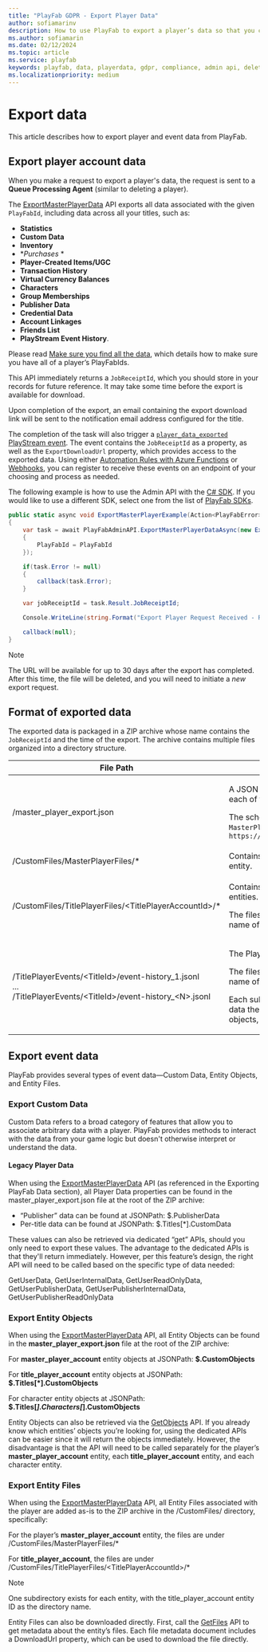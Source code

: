 ```yaml
---
title: "PlayFab GDPR - Export Player Data"
author: sofiamarinv
description: How to use PlayFab to export a player’s data so that you can be General Data Protection Regulation (GDPR) compliant.
ms.author: sofiamarin
ms.date: 02/12/2024
ms.topic: article
ms.service: playfab
keywords: playfab, data, playerdata, gdpr, compliance, admin api, delete player data, player data
ms.localizationpriority: medium
---
```


# Export data

This article describes how to export player and event data from PlayFab.

## Export player account data

When you make a request to export a player's data, the request is sent to a **Queue Processing Agent** (similar to deleting a player).

The [ExportMasterPlayerData](/rest/api/playfab/admin/account-management/export-master-player-data) API exports all data associated with the given `PlayFabId`, including data across all your titles, such as:

- **Statistics**
- **Custom Data**
- **Inventory**
- **Purchases* *
- **Player-Created Items/UGC**
- **Transaction History**
- **Virtual Currency Balances**
- **Characters**
- **Group Memberships**
- **Publisher Data**
- **Credential Data**
- **Account Linkages**
- **Friends List**
- **PlayStream Event History**.

Please read [Make sure you find all the data](playfab-gdpr-deleting-and-exporting-player-data.md), which details how to make sure you have all of a player’s PlayFabIds.

This API immediately returns a `JobReceiptId`, which you should store in your records for future reference. It may take some time before the export is available for download.

Upon completion of the export, an email containing the export download link will be sent to the notification email address configured for the title.

The completion of the task will also trigger a [`player_data_exported` PlayStream event](../../api-references/events/player-data-exported.md). The event contains the `JobReceiptId` as a property, as well as the `ExportDownloadUrl` property, which provides access to the exported data. Using either [Automation Rules with Azure Functions](../../features/automation/cloudscript-af/quickstart.md#azure-functions-in-automation-rules) or [Webhooks](../acting-data/webhooks-overview.md), you can register to receive these events on an endpoint of your choosing and process as needed. 

The following example is how to use the Admin API with the [C# SDK](../../sdks/c-sharp/index.md). If you would like to use a different SDK, select one from the list of [PlayFab SDKs](../../sdks/playfab-sdk-intro.md).

```csharp
public static async void ExportMasterPlayerExample(Action<PlayFabError> callback)
{
    var task = await PlayFabAdminAPI.ExportMasterPlayerDataAsync(new ExportMasterPlayerDataRequest()
    {
        PlayFabId = PlayFabId
    });

    if(task.Error != null)
    {
        callback(task.Error);
    }

    var jobReceiptId = task.Result.JobReceiptId;

    Console.WriteLine(string.Format("Export Player Request Received - Receipt: {0}", jobReceiptId));

    callback(null);
}
```

> [!NOTE]
> The URL will be available for up to 30 days after the export has completed. After this time, the file will be deleted, and you will need to initiate a *new* export request.

## Format of exported data

The exported data is packaged in a ZIP archive whose name contains the `JobReceiptId` and the time of the export. The archive contains multiple files organized into a directory structure.

| File Path | Description |
|-----------|-------------|
| /master_player_export.json | <p>A JSON file that contains the player's data recorded in PlayFab. This includes data for each of the titles that the player participates in.</p><p>The schema for the JSON document is provided as an OpenAPI specification. See object `MasterPlayerDataExport` in `https://<your_title_id>.playfabapi.com/Swagger/MasterPlayerDataExport.swagger.json`</p> |
| /CustomFiles/MasterPlayerFiles/* | Contains the custom [Entity Files](../../features/data/entities/entity-files.md) associated with the player's `master_player_account` entity.|
| /CustomFiles/TitlePlayerFiles/&lt;TitlePlayerAccountId&gt;/* | <p>Contains the custom [Entity Files](../../features/data/entities/entity-files.md) associated with the player's `title_player_account` entities.</p><p>The files are organized into one subdirectory per title that the player participates in. The name of each subdirectory is the player's `title_player_account` entity ID in the title.</p> |
| /TitlePlayerEvents/&lt;TitleId&gt;/event-history_1.jsonl <br/>...<br/> /TitlePlayerEvents/&lt;TitleId&gt;/event-history_&lt;N&gt;.jsonl | <p>The PlayStream and Telemetry events recorded about the player.</p><p>The files are organized into one subdirectory per title that the player participates in. The name of each subdirectory is the title ID.</p><p>Each subdirectory contains one or more `event-history` files, depending on how much data the player has in the given title. The files contain the events serialized into JSON objects, one event per line.</p> |

## Export event data

PlayFab provides several types of event data&mdash;Custom Data, Entity Objects, and Entity Files.

### Export Custom Data

Custom Data refers to a broad category of features that allow you to associate arbitrary data with a player. PlayFab provides methods to interact with the data from your game logic but doesn't otherwise interpret or understand the data.

#### Legacy Player Data

When using the [ExportMasterPlayerData](/rest/api/playfab/admin/account-management/export-master-player-data) API (as referenced in the Exporting PlayFab Data section), all Player Data properties can be found in the master_player_export.json file at the root of the ZIP archive: 

* “Publisher” data can be found at JSONPath: $.PublisherData 
* Per-title data can be found at JSONPath: $.Titles[*].CustomData 

These values can also be retrieved via dedicated “get” APIs, should you only need to export these values. The advantage to the dedicated APIs is that they'll return immediately. However, per this feature’s design, the right API will need to be called based on the specific type of data needed: 

GetUserData, GetUserInternalData, GetUserReadOnlyData, GetUserPublisherData, GetUserPublisherInternalData, GetUserPublisherReadOnlyData 

### Export Entity Objects

When using the [ExportMasterPlayerData](/rest/api/playfab/admin/account-management/export-master-player-data) API, all Entity Objects can be found in the **master_player_export.json** file at the root of the ZIP archive: 

For **master_player_account** entity objects at JSONPath: **$.CustomObjects** 

For **title_player_account** entity objects at JSONPath: **$.Titles[*].CustomObjects** 

For character entity objects at JSONPath: **$.Titles[*].Characters[*].CustomObjects** 

Entity Objects can also be retrieved via the [GetObjects](/rest/api/playfab/data/object/get-objects) API. If you already know which entities’ objects you’re looking for, using the dedicated APIs can be easier since it will return the objects immediately. However, the disadvantage is that the API will need to be called separately for the player’s **master_player_account** entity, each **title_player_account** entity, and each character entity. 

### Export Entity Files

When using the [ExportMasterPlayerData](/rest/api/playfab/admin/account-management/export-master-player-data) API, all Entity Files associated with the player are added as-is to the ZIP archive in the /CustomFiles/ directory, specifically: 

For the player’s **master_player_account** entity, the files are under /CustomFiles/MasterPlayerFiles/* 

For **title_player_account**, the files are under /CustomFiles/TitlePlayerFiles/\<TitlePlayerAccountId\>/* 

> [!NOTE] 
> One subdirectory exists for each entity, with the title_player_account entity ID as the directory name. 

Entity Files can also be downloaded directly. First, call the [GetFiles](/rest/api/playfab/data/file/get-files) API to get metadata about the entity’s files. Each file metadata document includes a DownloadUrl property, which can be used to download the file directly. 

